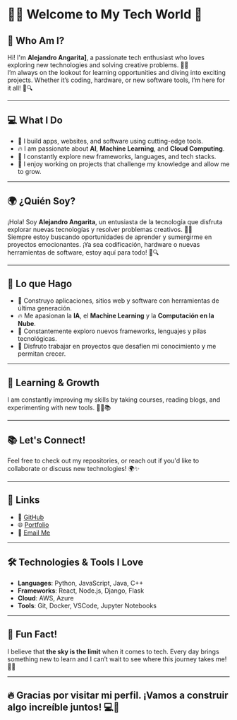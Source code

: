# 👨‍💻 Welcome to My Tech World 🚀

## 🌟 Who Am I?  
Hi! I'm **Alejandro Angarita]**, a passionate tech enthusiast who loves exploring new technologies and solving creative problems. 👾💡  
I’m always on the lookout for learning opportunities and diving into exciting projects. Whether it’s coding, hardware, or new software tools, I’m here for it all! 🔧🔍

---

## 💻 What I Do  
- 📱 I build apps, websites, and software using cutting-edge tools.  
- 🔥 I am passionate about **AI**, **Machine Learning**, and **Cloud Computing**.  
- 🚀 I constantly explore new frameworks, languages, and tech stacks.  
- 🤖 I enjoy working on projects that challenge my knowledge and allow me to grow.

---

## 🌍 ¿Quién Soy?  
¡Hola! Soy **Alejandro Angarita**, un entusiasta de la tecnología que disfruta explorar nuevas tecnologías y resolver problemas creativos. 👾💡  
Siempre estoy buscando oportunidades de aprender y sumergirme en proyectos emocionantes. ¡Ya sea codificación, hardware o nuevas herramientas de software, estoy aquí para todo! 🔧🔍

---

## 🔧 Lo que Hago  
- 📱 Construyo aplicaciones, sitios web y software con herramientas de última generación.  
- 🔥 Me apasionan la **IA**, el **Machine Learning** y la **Computación en la Nube**.  
- 🚀 Constantemente exploro nuevos frameworks, lenguajes y pilas tecnológicas.  
- 🤖 Disfruto trabajar en proyectos que desafíen mi conocimiento y me permitan crecer.

---

## 🌱 Learning & Growth  
I am constantly improving my skills by taking courses, reading blogs, and experimenting with new tools. 🧑‍🏫📚

---

## 📚 Let's Connect!  
Feel free to check out my repositories, or reach out if you'd like to collaborate or discuss new technologies! 🌍✨

---

## 🔗 Links  
- 🔗 [GitHub](https://github.com/alejandroangaritaok)  
- 🌐 [Portfolio](https://yourportfolio.com)  
- 📧 [Email Me](alejandroangaritaok@gmail.com)

---

## 🛠️ Technologies & Tools I Love  
- **Languages**: Python, JavaScript, Java, C++  
- **Frameworks**: React, Node.js, Django, Flask  
- **Cloud**: AWS, Azure  
- **Tools**: Git, Docker, VSCode, Jupyter Notebooks

---

## 🚀 Fun Fact!  
I believe that **the sky is the limit** when it comes to tech. Every day brings something new to learn and I can’t wait to see where this journey takes me! 🌈✨

---

## 🔥 Gracias por visitar mi perfil. ¡Vamos a construir algo increíble juntos! 💻🤝
